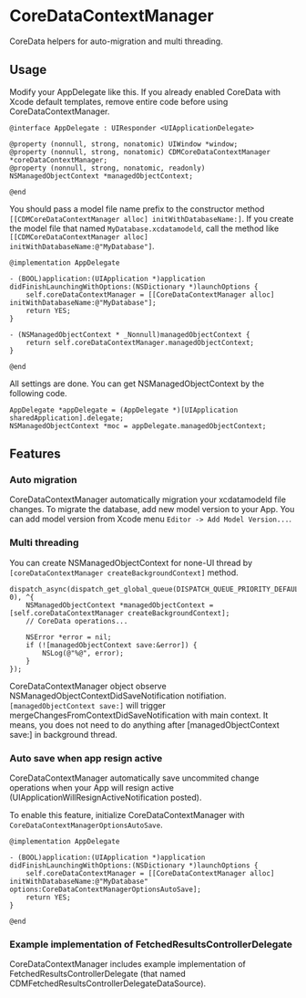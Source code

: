 # CoreDataContextManager

CoreData helpers for auto-migration and multi threading.

## Usage

Modify your AppDelegate like this.
If you already enabled CoreData with Xcode default templates, remove entire code before using CoreDataContextManager.

```
@interface AppDelegate : UIResponder <UIApplicationDelegate>

@property (nonnull, strong, nonatomic) UIWindow *window;
@property (nonnull, strong, nonatomic) CDMCoreDataContextManager *coreDataContextManager;
@property (nonnull, strong, nonatomic, readonly) NSManagedObjectContext *managedObjectContext;

@end
```

You should pass a model file name prefix to the constructor method `[[CDMCoreDataContextManager alloc] initWithDatabaseName:]`.
If you create the model file that named `MyDatabase.xcdatamodeld`, call the method like `[[CDMCoreDataContextManager alloc] initWithDatabaseName:@"MyDatabase"]`.

```
@implementation AppDelegate

- (BOOL)application:(UIApplication *)application didFinishLaunchingWithOptions:(NSDictionary *)launchOptions {
    self.coreDataContextManager = [[CoreDataContextManager alloc] initWithDatabaseName:@"MyDatabase"];
    return YES;
}

- (NSManagedObjectContext * _Nonnull)managedObjectContext {
    return self.coreDataContextManager.managedObjectContext;
}

@end
```

All settings are done. You can get NSManagedObjectContext by the following code.

```
AppDelegate *appDelegate = (AppDelegate *)[UIApplication sharedApplication].delegate;
NSManagedObjectContext *moc = appDelegate.managedObjectContext;
```

## Features

### Auto migration

CoreDataContextManager automatically migration your xcdatamodeld file changes.
To migrate the database, add new model version to your App.
You can add model version from Xcode menu `Editor -> Add Model Version...`.

### Multi threading

You can create NSManagedObjectContext for none-UI thread by `[coreDataContextManager createBackgroundContext]` method.

```
dispatch_async(dispatch_get_global_queue(DISPATCH_QUEUE_PRIORITY_DEFAULT, 0), ^{
    NSManagedObjectContext *managedObjectContext = [self.coreDataContextManager createBackgroundContext];
    // CoreData operations...

    NSError *error = nil;
    if (![managedObjectContext save:&error]) {
        NSLog(@"%@", error);
    }
});
```

CoreDataContextManager object observe NSManagedObjectContextDidSaveNotification notifiation.
`[managedObjectContext save:]` will trigger mergeChangesFromContextDidSaveNotification with main context.
It means, you does not need to do anything after [managedObjectContext save:] in background thread.

### Auto save when app resign active

CoreDataContextManager automatically save uncommited change operations when your App will resign active (UIApplicationWillResignActiveNotification posted).

To enable this feature, initialize CoreDataContextManager with `CoreDataContextManagerOptionsAutoSave`.

```
@implementation AppDelegate

- (BOOL)application:(UIApplication *)application didFinishLaunchingWithOptions:(NSDictionary *)launchOptions {
    self.coreDataContextManager = [[CoreDataContextManager alloc] initWithDatabaseName:@"MyDatabase" options:CoreDataContextManagerOptionsAutoSave];
    return YES;
}

@end
```

### Example implementation of FetchedResultsControllerDelegate

CoreDataContextManager includes example implementation of FetchedResultsControllerDelegate (that named CDMFetchedResultsControllerDelegateDataSource).
